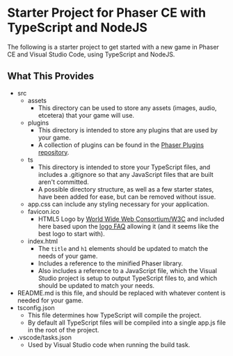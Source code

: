 # Starter Project for Phaser CE with TypeScript and NodeJS

The following is a starter project to get started with a new game in Phaser CE and Visual Studio Code, using TypeScript and NodeJS.

## What This Provides

- src
	- assets
		- This directory can be used to store any assets (images, audio, etcetera) that your game will use.
	- plugins
		- This directory is intended to store any plugins that are used by your game.
		- A collection of plugins can be found in the [Phaser Plugins repository](https://github.com/photonstorm/phaser-plugins).
	- ts
		- This directory is intended to store your TypeScript files, and includes a .gitignore so that any JavaScript files that are built aren't committed.
		- A possible directory structure, as well as a few starter states, have been added for ease, but can be removed without issue.
	- app.css can include any styling necessary for your application.
	- favicon.ico
		- HTML5 Logo by [World Wide Web Consortium/W3C](http://www.w3.org/) and included here based upon the [logo FAQ](http://www.w3.org/html/logo/faq.html) allowing it (and it seems like the best logo to start with).
	- index.html
		- The `title` and `h1` elements should be updated to match the needs of your game.
		- Includes a reference to the minified Phaser library.
		- Also includes a reference to a JavaScript file, which the Visual Studio project is setup to output TypeScript files to, and which should be updated to match your needs.
- README.md is this file, and should be replaced with whatever content is needed for your game.
- tsconfig.json
	- This file determines how TypeScript will compile the project.
	- By default all TypeScript files will be compiled into a single app.js file in the root of the project.
- .vscode/tasks.json
	- Used by Visual Studio code when running the build task.
